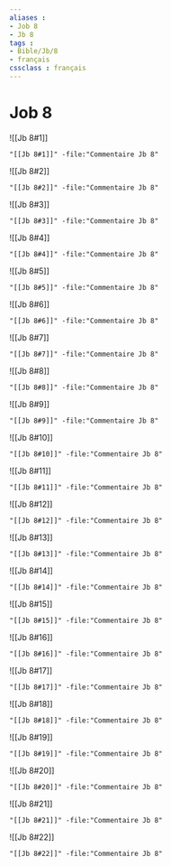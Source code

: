 ```yaml
---
aliases : 
- Job 8
- Jb 8
tags : 
- Bible/Jb/8
- français
cssclass : français
---
```


# Job 8

![[Jb 8#1]]

```query
"[[Jb 8#1]]" -file:"Commentaire Jb 8"
```

![[Jb 8#2]]

```query
"[[Jb 8#2]]" -file:"Commentaire Jb 8"
```

![[Jb 8#3]]

```query
"[[Jb 8#3]]" -file:"Commentaire Jb 8"
```

![[Jb 8#4]]

```query
"[[Jb 8#4]]" -file:"Commentaire Jb 8"
```

![[Jb 8#5]]

```query
"[[Jb 8#5]]" -file:"Commentaire Jb 8"
```

![[Jb 8#6]]

```query
"[[Jb 8#6]]" -file:"Commentaire Jb 8"
```

![[Jb 8#7]]

```query
"[[Jb 8#7]]" -file:"Commentaire Jb 8"
```

![[Jb 8#8]]

```query
"[[Jb 8#8]]" -file:"Commentaire Jb 8"
```

![[Jb 8#9]]

```query
"[[Jb 8#9]]" -file:"Commentaire Jb 8"
```

![[Jb 8#10]]

```query
"[[Jb 8#10]]" -file:"Commentaire Jb 8"
```

![[Jb 8#11]]

```query
"[[Jb 8#11]]" -file:"Commentaire Jb 8"
```

![[Jb 8#12]]

```query
"[[Jb 8#12]]" -file:"Commentaire Jb 8"
```

![[Jb 8#13]]

```query
"[[Jb 8#13]]" -file:"Commentaire Jb 8"
```

![[Jb 8#14]]

```query
"[[Jb 8#14]]" -file:"Commentaire Jb 8"
```

![[Jb 8#15]]

```query
"[[Jb 8#15]]" -file:"Commentaire Jb 8"
```

![[Jb 8#16]]

```query
"[[Jb 8#16]]" -file:"Commentaire Jb 8"
```

![[Jb 8#17]]

```query
"[[Jb 8#17]]" -file:"Commentaire Jb 8"
```

![[Jb 8#18]]

```query
"[[Jb 8#18]]" -file:"Commentaire Jb 8"
```

![[Jb 8#19]]

```query
"[[Jb 8#19]]" -file:"Commentaire Jb 8"
```

![[Jb 8#20]]

```query
"[[Jb 8#20]]" -file:"Commentaire Jb 8"
```

![[Jb 8#21]]

```query
"[[Jb 8#21]]" -file:"Commentaire Jb 8"
```

![[Jb 8#22]]

```query
"[[Jb 8#22]]" -file:"Commentaire Jb 8"
```

